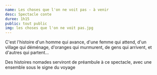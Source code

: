 ```yaml
---
name: Les choses que l'on ne voit pas - à venir
desc: Spectacle conte
duree: 1h15
public: tout public 
img: les choses que l'on ne voit pas.jpg
---
```


C'est l'histoire d'un homme qui avance, d'une femme qui attend, d'un village qui déménage, d'oranges qui murmurent, de gens qui arrivent, et d'autres qui partent...


Des histoires nomades serviront de préambule à ce spectacle, avec une ensemble sous le signe du voyage
